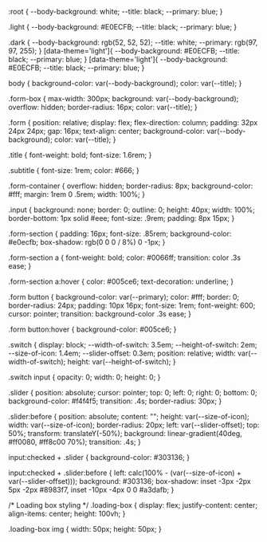 :root {
  --body-background: white;
  --title: black;
  --primary: blue;
}

.light {
  --body-background: #E0ECFB;
  --title: black;
  --primary: blue;
}

.dark {
  --body-background: rgb(52, 52, 52);
  --title: white;
  --primary: rgb(97, 97, 255);
}
[data-theme='light']{
  --body-background: #E0ECFB;
  --title: black;
  --primary: blue;
}
[data-theme='light']{
  --body-background: #E0ECFB;
  --title: black;
  --primary: blue;
}

body {
  background-color: var(--body-background);
  color: var(--title);
}

.form-box {
  max-width: 300px;
  background: var(--body-background);
  overflow: hidden;
  border-radius: 16px;
  color: var(--title);
}

.form {
  position: relative;
  display: flex;
  flex-direction: column;
  padding: 32px 24px 24px;
  gap: 16px;
  text-align: center;
  background-color: var(--body-background);
  color: var(--title);
}

.title {
  font-weight: bold;
  font-size: 1.6rem;
}

.subtitle {
  font-size: 1rem;
  color: #666;
}

.form-container {
  overflow: hidden;
  border-radius: 8px;
  background-color: #fff;
  margin: 1rem 0 .5rem;
  width: 100%;
}

.input {
  background: none;
  border: 0;
  outline: 0;
  height: 40px;
  width: 100%;
  border-bottom: 1px solid #eee;
  font-size: .9rem;
  padding: 8px 15px;
}

.form-section {
  padding: 16px;
  font-size: .85rem;
  background-color: #e0ecfb;
  box-shadow: rgb(0 0 0 / 8%) 0 -1px;
}

.form-section a {
  font-weight: bold;
  color: #0066ff;
  transition: color .3s ease;
}

.form-section a:hover {
  color: #005ce6;
  text-decoration: underline;
}

.form button {
  background-color: var(--primary);
  color: #fff;
  border: 0;
  border-radius: 24px;
  padding: 10px 16px;
  font-size: 1rem;
  font-weight: 600;
  cursor: pointer;
  transition: background-color .3s ease;
}

.form button:hover {
  background-color: #005ce6;
}

.switch {
  display: block;
  --width-of-switch: 3.5em;
  --height-of-switch: 2em;
  --size-of-icon: 1.4em;
  --slider-offset: 0.3em;
  position: relative;
  width: var(--width-of-switch);
  height: var(--height-of-switch);
}

.switch input {
  opacity: 0;
  width: 0;
  height: 0;
}

.slider {
  position: absolute;
  cursor: pointer;
  top: 0;
  left: 0;
  right: 0;
  bottom: 0;
  background-color: #f4f4f5;
  transition: .4s;
  border-radius: 30px;
}

.slider:before {
  position: absolute;
  content: "";
  height: var(--size-of-icon);
  width: var(--size-of-icon);
  border-radius: 20px;
  left: var(--slider-offset);
  top: 50%;
  transform: translateY(-50%);
  background: linear-gradient(40deg, #ff0080, #ff8c00 70%);
  transition: .4s;
}

input:checked + .slider {
  background-color: #303136;
}

input:checked + .slider:before {
  left: calc(100% - (var(--size-of-icon) + var(--slider-offset)));
  background: #303136;
  box-shadow: inset -3px -2px 5px -2px #8983f7, inset -10px -4px 0 0 #a3dafb;
}

/* Loading box styling */
.loading-box {
  display: flex;
  justify-content: center;
  align-items: center;
  height: 100vh;
}

.loading-box img {
  width: 50px;
  height: 50px;
}